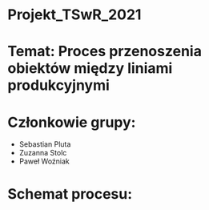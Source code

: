 # Projekt_TSwR_2021
# Temat: Proces przenoszenia obiektów między liniami produkcyjnymi
# Członkowie grupy:
- Sebastian Pluta
- Zuzanna Stolc
- Paweł Woźniak
# Schemat procesu:
